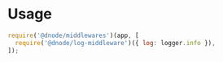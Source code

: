 # Usage

```javascript
require('@dnode/middlewares')(app, [
  require('@dnode/log-middleware')({ log: logger.info }),
]);
```
